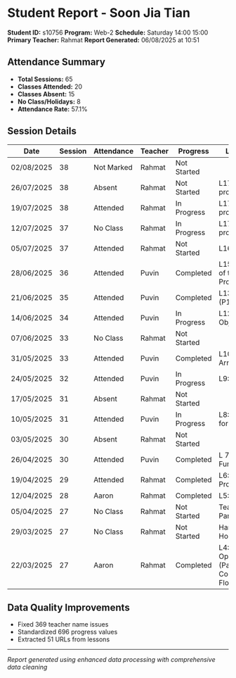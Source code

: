 # Student Report - Soon Jia Tian
**Student ID:** s10756
**Program:** Web-2
**Schedule:** Saturday 14:00 15:00
**Primary Teacher:** Rahmat
**Report Generated:** 06/08/2025 at 10:51

## Attendance Summary
- **Total Sessions:** 65
- **Classes Attended:** 20
- **Classes Absent:** 15
- **No Class/Holidays:** 8
- **Attendance Rate:** 57.1%

## Session Details
| Date | Session | Attendance | Teacher | Progress | Lesson |
|------|---------|------------|---------|----------|---------|
| 02/08/2025 | 38 | Not Marked | Rahmat | Not Started |  |
| 26/07/2025 | 38 | Absent | Rahmat | Not Started | L17: project 3 |
| 19/07/2025 | 38 | Attended | Rahmat | In Progress | L17: project 3 |
| 12/07/2025 | 37 | No Class | Rahmat | In Progress | L17: project 3 |
| 05/07/2025 | 37 | Attended | Rahmat | Not Started | L16: Event |
| 28/06/2025 | 36 | Attended | Puvin | Completed | L15: Quote of the Day Project |
| 21/06/2025 | 35 | Attended | Puvin | Completed | L13: DOM (P1) |
| 14/06/2025 | 34 | Attended | Puvin | In Progress | L12: Object |
| 07/06/2025 | 33 | No Class | Rahmat | Not Started |  |
| 31/05/2025 | 33 | Attended | Puvin | Completed | L10: Arrays P1 |
| 24/05/2025 | 32 | Attended | Puvin | In Progress | L9: Quiz 1 |
| 17/05/2025 | 31 | Absent | Rahmat | Not Started |  |
| 10/05/2025 | 31 | Attended | Puvin | In Progress | L8:Revision for Quiz 1 |
| 03/05/2025 | 30 | Absent | Rahmat | Not Started |  |
| 26/04/2025 | 30 | Attended | Puvin | Completed | L 7: Functions |
| 19/04/2025 | 29 | Attended | Rahmat | Completed | L6: Mini Project |
| 12/04/2025 | 28 | Aaron | Rahmat | Completed | L5: Loops |
| 05/04/2025 | 27 | No Class | Rahmat | Not Started | Teacher Parent Day |
| 29/03/2025 | 27 | No Class | Rahmat | Not Started | Hari Raya Holiday |
| 22/03/2025 | 27 | Aaron | Rahmat | Completed | L4: Operators (Part 2) & Control Flow |

## Data Quality Improvements
- Fixed 369 teacher name issues
- Standardized 696 progress values
- Extracted 51 URLs from lessons

---
*Report generated using enhanced data processing with comprehensive data cleaning*